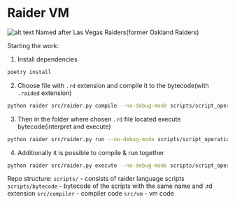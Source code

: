 # Raider VM

![alt text](https://www.pngitem.com/pimgs/m/32-322686_oakland-raiders-logo-hd-png-download.png)
Named after Las Vegas Raiders(former Oakland Raiders)

Starting the work:

1. Install dependencies

```bash
poetry install
```

2. Choose file with `.rd` extension and compile it to the bytecode(with `.raided` extension)

```bash
python raider src/raider.py compile --no-debug-mode scripts/script_operations
```

3. Then in the folder where chosen `.rd` file located execute bytecode(interpret and execute)

```bash
python raider src/raider.py run --no-debug-mode scripts/script_operations
```

4. Additionally it is possible to compile & run together

```bash
python raider src/raider.py execute --no-debug-mode scripts/script_operations
```

Repo structure:
`scripts/` - consists of raider language scripts
`scripts/bytecode` - bytecode of the scripts with the same name and .rd extension
`src/compiler` - compiler code
`src/vm` - vm code


